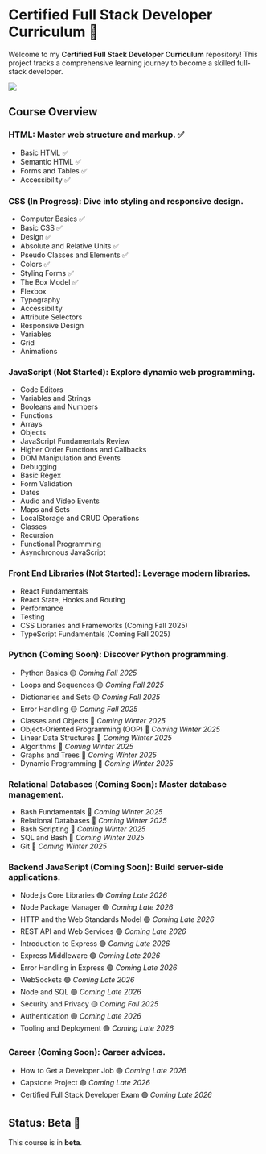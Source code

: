 # Certified Full Stack Developer Curriculum 🌟

Welcome to my **Certified Full Stack Developer Curriculum** repository! This project tracks a comprehensive learning journey to become a skilled full-stack developer.

![](https://geps.dev/progress/16)

## Course Overview

### **HTML**: Master web structure and markup. ✅
- Basic HTML ✅
- Semantic HTML ✅
- Forms and Tables ✅
- Accessibility ✅
### **CSS** (In Progress): Dive into styling and responsive design.
- Computer Basics ✅
- Basic CSS ✅
- Design ✅
- Absolute and Relative Units ✅
- Pseudo Classes and Elements ✅
- Colors ✅
- Styling Forms ✅
- The Box Model ✅
- Flexbox
- Typography
- Accessibility
- Attribute Selectors
- Responsive Design
- Variables
- Grid
- Animations
### **JavaScript** (Not Started): Explore dynamic web programming.
- Code Editors
- Variables and Strings
- Booleans and Numbers
- Functions
- Arrays
- Objects
- JavaScript Fundamentals Review
- Higher Order Functions and Callbacks
- DOM Manipulation and Events
- Debugging
- Basic Regex
- Form Validation
- Dates
- Audio and Video Events
- Maps and Sets
- LocalStorage and CRUD Operations
- Classes
- Recursion
- Functional Programming
- Asynchronous JavaScript
### **Front End Libraries** (Not Started): Leverage modern libraries.
- React Fundamentals
- React State, Hooks and Routing
- Performance
- Testing
- CSS Libraries and Frameworks (Coming Fall 2025) 
- TypeScript Fundamentals (Coming Fall 2025)
### **Python** (Coming Soon): Discover Python programming.
- Python Basics 🟡 *Coming Fall 2025*
- Loops and Sequences 🟡 *Coming Fall 2025*
- Dictionaries and Sets 🟡 *Coming Fall 2025*
- Error Handling 🟡 *Coming Fall 2025*
- Classes and Objects 🔵 *Coming Winter 2025*
- Object-Oriented Programming (OOP) 🔵 *Coming Winter 2025*
- Linear Data Structures 🔵 *Coming Winter 2025*
- Algorithms 🔵 *Coming Winter 2025*
- Graphs and Trees 🔵 *Coming Winter 2025*
- Dynamic Programming 🔵 *Coming Winter 2025*
### **Relational Databases** (Coming Soon): Master database management.
- Bash Fundamentals 🔵 *Coming Winter 2025*
- Relational Databases 🔵 *Coming Winter 2025*
- Bash Scripting 🔵 *Coming Winter 2025*
- SQL and Bash 🔵 *Coming Winter 2025*
- Git 🔵 *Coming Winter 2025*
### **Backend JavaScript** (Coming Soon): Build server-side applications.
- Node.js Core Libraries 🟢 *Coming Late 2026*
- Node Package Manager 🟢 *Coming Late 2026*
- HTTP and the Web Standards Model 🟢 *Coming Late 2026*
- REST API and Web Services 🟢 *Coming Late 2026*
- Introduction to Express 🟢 *Coming Late 2026*
- Express Middleware 🟢 *Coming Late 2026*
- Error Handling in Express 🟢 *Coming Late 2026*
- WebSockets 🟢 *Coming Late 2026*
- Node and SQL 🟢 *Coming Late 2026*
- Security and Privacy 🟡 *Coming Fall 2025*
- Authentication 🟢 *Coming Late 2026*
- Tooling and Deployment 🟢 *Coming Late 2026*
### **Career** (Coming Soon): Career advices.
- How to Get a Developer Job 🟢 *Coming Late 2026*
- Capstone Project 🟢 *Coming Late 2026*
- Certified Full Stack Developer Exam 🟢 *Coming Late 2026*

## Status: Beta 🚧
This course is in **beta**.